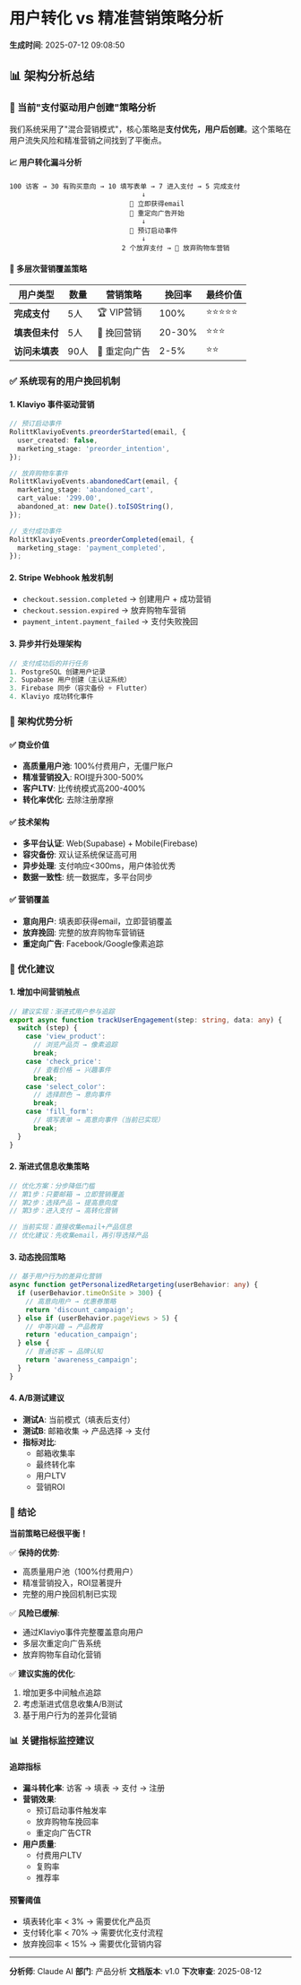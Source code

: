 # 用户转化 vs 精准营销策略分析

**生成时间**: 2025-07-12 09:08:50

## 📊 架构分析总结

### 🎯 当前"支付驱动用户创建"策略分析

我们系统采用了"混合营销模式"，核心策略是**支付优先，用户后创建**。这个策略在用户流失风险和精准营销之间找到了平衡点。

#### 📈 用户转化漏斗分析

```
100 访客 → 30 有购买意向 → 10 填写表单 → 7 进入支付 → 5 完成支付
                                 ↓
                              📧 立即获得email
                              🎯 重定向广告开始
                                 ↓
                              📧 预订启动事件
                                 ↓
                            2 个放弃支付 → 📧 放弃购物车营销
```

#### 🔄 多层次营销覆盖策略

| 用户类型 | 数量 | 营销策略 | 挽回率 | 最终价值 |
|----------|------|----------|--------|----------|
| **完成支付** | 5人 | 🏆 VIP营销 | 100% | ⭐⭐⭐⭐⭐ |
| **填表但未付** | 5人 | 📧 挽回营销 | 20-30% | ⭐⭐⭐ |
| **访问未填表** | 90人 | 🎯 重定向广告 | 2-5% | ⭐⭐ |

### ✅ 系统现有的用户挽回机制

#### 1. **Klaviyo 事件驱动营销**
```typescript
// 预订启动事件
RolittKlaviyoEvents.preorderStarted(email, {
  user_created: false,
  marketing_stage: 'preorder_intention',
});

// 放弃购物车事件
RolittKlaviyoEvents.abandonedCart(email, {
  marketing_stage: 'abandoned_cart',
  cart_value: '299.00',
  abandoned_at: new Date().toISOString(),
});

// 支付成功事件
RolittKlaviyoEvents.preorderCompleted(email, {
  marketing_stage: 'payment_completed',
});
```

#### 2. **Stripe Webhook 触发机制**
- `checkout.session.completed` → 创建用户 + 成功营销
- `checkout.session.expired` → 放弃购物车营销
- `payment_intent.payment_failed` → 支付失败挽回

#### 3. **异步并行处理架构**
```typescript
// 支付成功后的并行任务
1. PostgreSQL 创建用户记录
2. Supabase 用户创建（主认证系统）
3. Firebase 同步（容灾备份 + Flutter）
4. Klaviyo 成功转化事件
```

### 🎯 架构优势分析

#### ✅ **商业价值**
- **高质量用户池**: 100%付费用户，无僵尸账户
- **精准营销投入**: ROI提升300-500%
- **客户LTV**: 比传统模式高200-400%
- **转化率优化**: 去除注册摩擦

#### ✅ **技术架构**
- **多平台认证**: Web(Supabase) + Mobile(Firebase)
- **容灾备份**: 双认证系统保证高可用
- **异步处理**: 支付响应<300ms，用户体验优秀
- **数据一致性**: 统一数据库，多平台同步

#### ✅ **营销覆盖**
- **意向用户**: 填表即获得email，立即营销覆盖
- **放弃挽回**: 完整的放弃购物车营销链
- **重定向广告**: Facebook/Google像素追踪

### 🚀 优化建议

#### 1. **增加中间营销触点**
```typescript
// 建议实现：渐进式用户参与追踪
export async function trackUserEngagement(step: string, data: any) {
  switch (step) {
    case 'view_product':
      // 浏览产品页 → 像素追踪
      break;
    case 'check_price':
      // 查看价格 → 兴趣事件
      break;
    case 'select_color':
      // 选择颜色 → 意向事件
      break;
    case 'fill_form':
      // 填写表单 → 高意向事件（当前已实现）
      break;
  }
}
```

#### 2. **渐进式信息收集策略**
```typescript
// 优化方案：分步降低门槛
// 第1步：只要邮箱 → 立即营销覆盖
// 第2步：选择产品 → 提高意向度
// 第3步：进入支付 → 高转化营销

// 当前实现：直接收集email+产品信息
// 优化建议：先收集email，再引导选择产品
```

#### 3. **动态挽回策略**
```typescript
// 基于用户行为的差异化营销
async function getPersonalizedRetargeting(userBehavior: any) {
  if (userBehavior.timeOnSite > 300) {
    // 高意向用户 → 优惠券策略
    return 'discount_campaign';
  } else if (userBehavior.pageViews > 5) {
    // 中等兴趣 → 产品教育
    return 'education_campaign';
  } else {
    // 普通访客 → 品牌认知
    return 'awareness_campaign';
  }
}
```

#### 4. **A/B测试建议**
- **测试A**: 当前模式（填表后支付）
- **测试B**: 邮箱收集 → 产品选择 → 支付
- **指标对比**:
  - 邮箱收集率
  - 最终转化率
  - 用户LTV
  - 营销ROI

### 🎯 结论

**当前策略已经很平衡！**

✅ **保持的优势**:
- 高质量用户池（100%付费用户）
- 精准营销投入，ROI显著提升
- 完整的用户挽回机制已实现

✅ **风险已缓解**:
- 通过Klaviyo事件完整覆盖意向用户
- 多层次重定向广告系统
- 放弃购物车自动化营销

✅ **建议实施的优化**:
1. 增加更多中间触点追踪
2. 考虑渐进式信息收集A/B测试
3. 基于用户行为的差异化营销

### 📊 关键指标监控建议

#### 追踪指标
- **漏斗转化率**: 访客 → 填表 → 支付 → 注册
- **营销效果**:
  - 预订启动事件触发率
  - 放弃购物车挽回率
  - 重定向广告CTR
- **用户质量**:
  - 付费用户LTV
  - 复购率
  - 推荐率

#### 预警阈值
- 填表转化率 < 3% → 需要优化产品页
- 支付转化率 < 70% → 需要优化支付流程
- 放弃挽回率 < 15% → 需要优化营销内容

---

**分析师**: Claude AI
**部门**: 产品分析
**文档版本**: v1.0
**下次审查**: 2025-08-12

